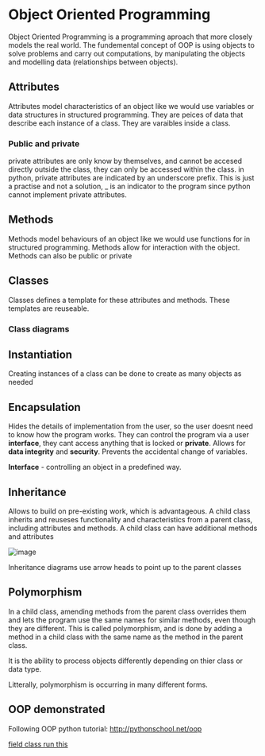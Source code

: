 # Object Oriented Programming
Object Oriented Programming is a programming aproach that more closely models the real world. The fundemental concept of OOP is using objects to solve problems and carry out computations, by manipulating the objects and modelling data (relationships between objects).

## Attributes
Attributes model characteristics of an object like we would use variables or data structures in structured programming. They are peices of data that describe each instance of a class. They are varaibles inside a class.

### Public and private
private attributes are only know by themselves, and cannot be accesed directly outside the class, they can only be accessed within the class. in python, private attributes are indicated by an underscore prefix. This is just a practise and not a solution, _ is an indicator to the program since python cannot implement private attributes.

## Methods
Methods model behaviours of an object like we would use functions for in structured programming. Methods allow for interaction with the object.  Methods can also be public or private

## Classes
Classes defines a template for these attributes and methods. These templates are reuseable. 

### Class diagrams

## Instantiation
Creating instances of a class can be done to create as many objects as needed

## Encapsulation
Hides the details of implementation from the user, so the user doesnt need to know how the program works. They can control the program via a user **interface**, they cant access anything that is locked or **private**. Allows for **data integrity** and **security**. Prevents the accidental change of variables.

**Interface** - controlling an object in a predefined way.

## Inheritance
Allows to build on pre-existing work, which is advantageous. A child class inherits and reuseses functionality and characteristics from a parent class, including attributes and methods. A child class can have additional methods and attributes

![image](https://user-images.githubusercontent.com/72783315/152790871-5843f096-a881-40f2-9594-1b5fd9d08ecb.png)

Inheritance diagrams use arrow heads to point up to the parent classes

## Polymorphism
In a child class, amending methods from the parent class overrides them and lets the program use the same names for similar methods, even though they are different. This is called polymorphism, and is done by adding a method in a child class with the same name as the method in the parent class. 

It is the ability to process objects differently depending on thier class or data type.

Litterally, polymorphism is occurring in many different forms.

## OOP demonstrated
Following OOP python tutorial: http://pythonschool.net/oop

[field class run this](https://github.com/JachymT/a-level-cs-blog/blob/main/Algorithms%20and%20programming/2.2.1/Object%20Oriented/field.py)
